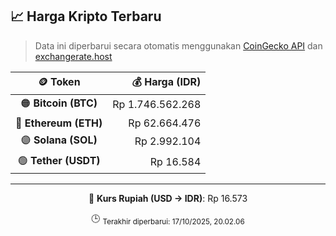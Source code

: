 

<!-- HARGA_KRIPTO -->
## 📈 Harga Kripto Terbaru

> Data ini diperbarui secara otomatis menggunakan [CoinGecko API](https://www.coingecko.com/) dan [exchangerate.host](https://exchangerate.host/)

<div align="center">

| 🪙 Token | 💰 Harga (IDR) |
|:------:|---------------:|
| 🟠 **Bitcoin (BTC)**   | Rp 1.746.562.268 |
| 🔵 **Ethereum (ETH)**  | Rp 62.664.476 |
| 🟣 **Solana (SOL)**    | Rp 2.992.104 |
| 🟢 **Tether (USDT)**   | Rp 16.584 |

---

💱 **Kurs Rupiah (USD → IDR)**: Rp 16.573

🕒 <sub>Terakhir diperbarui: 17/10/2025, 20.02.06</sub>

</div>
<!-- /HARGA_KRIPTO -->